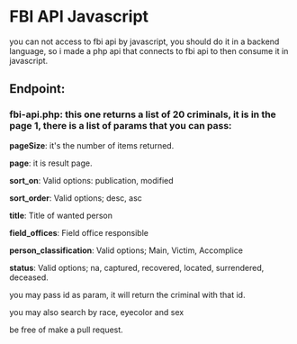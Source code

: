 # FBI API Javascript
you can not access to fbi api by javascript, you should do it in a backend language, so i made a php api that connects to fbi api to then consume it in javascript.

## Endpoint:

### fbi-api.php: this one returns a list of 20 criminals, it is in the page 1, there is a list of params that you can pass:

**pageSize**: it's the number of items returned.

**page**: it is result page.

**sort_on**:	Valid options: publication, modified

**sort_order**: Valid options; desc, asc

**title**: Title of wanted person

**field_offices**: Field office responsible

**person_classification**: Valid options; Main, Victim, Accomplice

**status**: Valid options; na, captured, recovered, located, surrendered, deceased.


you may pass id as param, it will return the criminal with that id.

you may also search by race, eyecolor and sex

be free of make a pull request.
